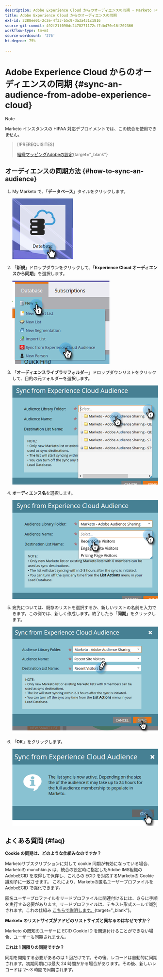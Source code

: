 ```yaml
---
description: Adobe Experience Cloud からのオーディエンスの同期 - Marketo ドキュメント - 製品ドキュメント
title: Adobe Experience Cloud からのオーディエンスの同期
exl-id: 2288ee01-2c2e-4f33-b5c9-da3a431c1816
source-git-commit: 492f21f090dc2478271172cf7db470e16f202366
workflow-type: tm+mt
source-wordcount: '276'
ht-degree: 75%

---
```


# Adobe Experience Cloud からのオーディエンスの同期 {#sync-an-audience-from-adobe-experience-cloud}

>[!NOTE]
>
>Marketo インスタンスの HIPAA 対応デプロイメントでは、この統合を使用できません。

>[!PREREQUISITES]
>
>[組織マッピングAdobeの設定](/help/marketo/product-docs/adobe-experience-cloud-integrations/set-up-adobe-organization-mapping.md){target=&quot;_blank&quot;}

## オーディエンスの同期方法 {#how-to-sync-an-audience}

1. My Marketo で、「**データベース**」タイルをクリックします。

   ![](assets/sync-an-audience-from-adobe-experience-cloud-1.png)

1. 「**新規**」ドロップダウンをクリックして、「**Experience Cloud オーディエンスから同期**」を選択します。

   ![](assets/sync-an-audience-from-adobe-experience-cloud-2.png)

1. 「**オーディエンスライブラリフォルダー**」ドロップダウンリストをクリックして、目的の元フォルダーを選択します。

   ![](assets/sync-an-audience-from-adobe-experience-cloud-3.png)

1. **オーディエンス名**&#x200B;を選択します。

   ![](assets/sync-an-audience-from-adobe-experience-cloud-4.png)

1. 宛先については、既存のリストを選択するか、新しいリストの名前を入力できます。この例では、新しく作成します。終了したら「**同期**」をクリックします。

   ![](assets/sync-an-audience-from-adobe-experience-cloud-5.png)

1. 「**OK**」をクリックします。

   ![](assets/sync-an-audience-from-adobe-experience-cloud-6.png)

## よくある質問 {#faq}

**Cookie の同期は、どのような仕組みなのですか？**

Marketoサブスクリプションに対して cookie 同期が有効になっている場合、Marketoの munchkin.js は、統合の設定時に指定したAdobe IMS組織のAdobeECID を取得して保存し、これらの ECID を対応するMarketoの Cookie 識別子に一致させます。 これにより、Marketoの匿名ユーザープロファイルをAdobeECID で強化できます。

匿名ユーザープロファイルをリードプロファイルに関連付けるには、さらに手順を実行する必要があります。リードプロファイルは、テキスト形式メールで識別されます。これの仕組み [こちらで説明します。](/help/marketo/product-docs/reporting/basic-reporting/report-activity/tracking-anonymous-activity-and-people.md){target=&quot;_blank&quot;}。

**Marketo のリストサイズがアドビのリストサイズと異なるのはなぜですか？**

Marketo の既知のユーザーに ECID Cookie ID を関連付けることができない場合、ユーザーも同期されません。

**これは 1 回限りの同期ですか？**

同期を開始する必要があるのは 1 回だけです。その後、レコードは自動的に同期されます。初期同期には最大 24 時間かかる場合があります。その後、新しいレコードは 2～3 時間で同期されます。
